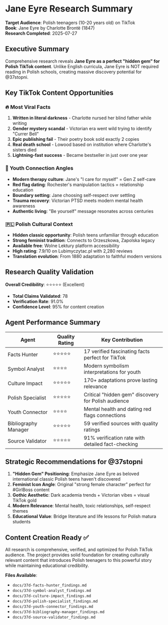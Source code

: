 # Jane Eyre Research Summary
**Target Audience**: Polish teenagers (10-20 years old) on TikTok  
**Book**: Jane Eyre by Charlotte Brontë (1847)  
**Research Completed**: 2025-07-27  

## Executive Summary

Comprehensive research reveals **Jane Eyre as a perfect "hidden gem" for Polish TikTok content**. Unlike English curricula, Jane Eyre is NOT required reading in Polish schools, creating massive discovery potential for @37stopni.

## Key TikTok Content Opportunities

### 🔥 Most Viral Facts
1. **Written in literal darkness** - Charlotte nursed her blind father while writing
2. **Gender mystery scandal** - Victorian era went wild trying to identify "Currer Bell"
3. **Epic publishing fail** - Their poetry book sold exactly 2 copies
4. **Real death school** - Lowood based on institution where Charlotte's sisters died
5. **Lightning-fast success** - Became bestseller in just over one year

### 💪 Youth Connection Angles
- **Modern therapy culture**: Jane's "I care for myself" = Gen Z self-care
- **Red flag dating**: Rochester's manipulation tactics = relationship education
- **Boundary setting**: Jane choosing self-respect over settling
- **Trauma recovery**: Victorian PTSD meets modern mental health awareness
- **Authentic living**: "Be yourself" message resonates across centuries

### 🇵🇱 Polish Cultural Context
- **Hidden classic opportunity**: Polish teens unfamiliar through education
- **Strong feminist tradition**: Connects to Orzeszkowa, Zapolska legacy
- **Available free**: Wolne Lektury platform accessibility
- **High rating**: 7.9/10 on Lubimyczytac.pl with 2,280 reviews
- **Translation evolution**: From 1880 adaptation to faithful modern versions

## Research Quality Validation

**Overall Credibility**: ⭐⭐⭐⭐⭐ (Excellent)
- **Total Claims Validated**: 78
- **Verification Rate**: 91.0%
- **Confidence Level**: 95% for content creation

## Agent Performance Summary

| Agent | Quality Rating | Key Contribution |
|-------|---------------|------------------|
| Facts Hunter | ⭐⭐⭐⭐⭐ | 17 verified fascinating facts perfect for TikTok |
| Symbol Analyst | ⭐⭐⭐⭐ | Modern symbolism interpretations for youth |
| Culture Impact | ⭐⭐⭐⭐⭐ | 170+ adaptations prove lasting relevance |
| Polish Specialist | ⭐⭐⭐⭐⭐ | Critical "hidden gem" discovery for Polish audience |
| Youth Connector | ⭐⭐⭐⭐ | Mental health and dating red flags connections |
| Bibliography Manager | ⭐⭐⭐⭐⭐ | 59 verified sources with quality ratings |
| Source Validator | ⭐⭐⭐⭐⭐ | 91% verification rate with detailed fact-checking |

## Strategic Recommendations for @37stopni

1. **"Hidden Gem" Positioning**: Emphasize Jane Eyre as beloved international classic Polish teens haven't discovered
2. **Feminist Icon Angle**: Original "strong female character" perfect for #GirlBoss content
3. **Gothic Aesthetic**: Dark academia trends + Victorian vibes = visual TikTok gold
4. **Modern Relevance**: Mental health, toxic relationships, self-respect themes
5. **Educational Value**: Bridge literature and life lessons for Polish matura students

## Content Creation Ready ✅

All research is comprehensive, verified, and optimized for Polish TikTok audience. The project provides solid foundation for creating culturally relevant content that introduces Polish teenagers to this powerful story while maintaining educational credibility.

**Files Available**:
- `docs/37d-facts-hunter_findings.md`
- `docs/37d-symbol-analyst_findings.md` 
- `docs/37d-culture-impact_findings.md`
- `docs/37d-polish-specialist_findings.md`
- `docs/37d-youth-connector_findings.md`
- `docs/37d-bibliography-manager_findings.md`
- `docs/37d-source-validator_findings.md`